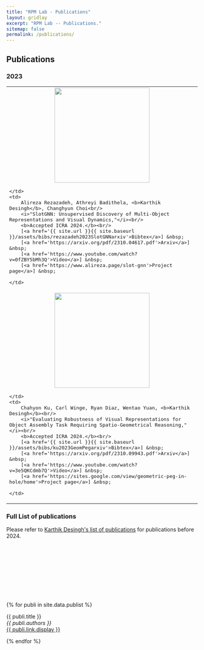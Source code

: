 ```yaml
---
title: "RPM Lab - Publications"
layout: gridlay
excerpt: "RPM Lab -- Publications."
sitemap: false
permalink: /publications/
---
```



## Publications

### 2023

<table cellspacing=10 style='font-family:"Arial", Courier, monospace; font-size:15px'>

<tr>
	<td>
		<center><img src='{{ site.url }}{{ site.baseurl }}/images/publications/slotGNN_Rezazadeh_et_al_arXiv_2023.png' width=250></center>
		
	</td>
	<td>
		Alireza Rezazadeh, Athreyi Badithela, <b>Karthik Desingh</b>, Changhyun Choi<br/>
		<i>"SlotGNN: Unsupervised Discovery of Multi-Object Representations and Visual Dynamics,"</i><br/>
		<b>Accepted ICRA 2024.</b><br/>
		[<a href='{{ site.url }}{{ site.baseurl }}/assets/bibs/rezazadeh2023SlotGNNarxiv'>Bibtex</a>] &nbsp;
		[<a href='https://arxiv.org/pdf/2310.04617.pdf'>Arxiv</a>] &nbsp;
		[<a href='https://www.youtube.com/watch?v=0fZBY5bMh3Q'>Video</a>] &nbsp;
		[<a href='https://www.alireza.page/slot-gnn'>Project page</a>] &nbsp;
		
	</td>
</tr>


<tr>
	<td>
		<center><img src='{{ site.url }}{{ site.baseurl }}/images/publications/geom_peg_Ku_et_al_arXiv_2023.jpeg' width=250></center>
		
	</td>
	<td>
		Chahyon Ku, Carl Winge, Ryan Diaz, Wentao Yuan, <b>Karthik Desingh</b><br/>
		<i>"Evaluating Robustness of Visual Representations for Object Assembly Task Requiring Spatio-Geometrical Reasoning,"</i><br/>
		<b>Accepted ICRA 2024.</b><br/>
		[<a href='{{ site.url }}{{ site.baseurl }}/assets/bibs/ku2023GeomPegarxiv'>Bibtex</a>] &nbsp;
		[<a href='https://arxiv.org/pdf/2310.09943.pdf'>Arxiv</a>] &nbsp;
		[<a href='https://www.youtube.com/watch?v=3e5QKCdmb7Q'>Video</a>] &nbsp;
		[<a href='https://sites.google.com/view/geometric-peg-in-hole/home'>Project page</a>] &nbsp;
		
	</td>
</tr>
</table>

<!-- ## Group highlights

**At the end of this page, you can find the [full list of publications and patents](#full-list-of-publications). All papers are also available on [arXiv](https://arxiv.org/search/?searchtype=author&query=Allan%2C+M+P).**

{% assign number_printed = 0 %}
{% for publi in site.data.publist %}

{% assign even_odd = number_printed | modulo: 2 %}
{% if publi.highlight == 1 %}

{% if even_odd == 0 %}
<div class="row">
{% endif %}

<div class="col-sm-6 clearfix">
 <div class="well">
  <pubtit>{{ publi.title }}</pubtit>
  <img src="{{ site.url }}{{ site.baseurl }}/images/pubpic/{{ publi.image }}" class="img-responsive" width="33%" style="float: left" />
  <p>{{ publi.description }}</p>
  <p><em>{{ publi.authors }}</em></p>
  <p><strong><a href="{{ publi.link.url }}">{{ publi.link.display }}</a></strong></p>
  <p class="text-danger"><strong> {{ publi.news1 }}</strong></p>
  <p> {{ publi.news2 }}</p>
 </div>
</div>

{% assign number_printed = number_printed | plus: 1 %}

{% if even_odd == 1 %}
</div>
{% endif %}

{% endif %}
{% endfor %}

{% assign even_odd = number_printed | modulo: 2 %}
{% if even_odd == 1 %}
</div>
{% endif %}

<p> &nbsp; </p>


## Patents
<em>Milan P Allan, S Gröblacher, RA Norte, M Leeuwenhoek</em><br />Novel atomic force microscopy probes with phononic crystals<br /> PCT/NL20-20/050797 (2020)

<em>Milan P Allan</em><br /> Methods of manufacturing superconductor and phononic elements <br /> <a href="https://patents.google.com/patent/US10439125B2/en?inventor=Milan+ALLAN&oq=inventor:(Milan+ALLAN)">US10439125B2 (2016)</a> -->

### Full List of publications

Please refer to [Karthik Desingh's list of publications](https://karthikdesingh.com/#pubs) for publications before 2024.


<br/>
<br/>
<br/>
<br/>
<br/>
<br/>
<br/>
<br/>

{% for publi in site.data.publist %}

  {{ publi.title }} <br />
  <em>{{ publi.authors }} </em><br /><a href="{{ publi.link.url }}">{{ publi.link.display }}</a>

{% endfor %}
